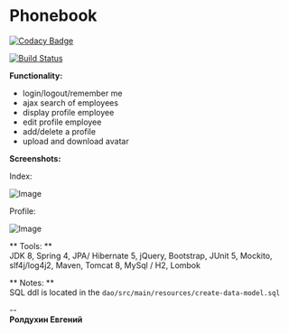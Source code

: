 # Phonebook 

[![Codacy Badge](https://api.codacy.com/project/badge/Grade/297a8adb85224fc7a6dc2b8fdf2c5232)](https://www.codacy.com/app/evgeniy/Phonebook)

[![Build Status](https://travis-ci.org/roldevg/phonebook.svg?branch=master)](https://travis-ci.org/roldevg/phonebook)

**Functionality:**

+ login/logout/remember me
+ ajax search of employees 
+ display profile employee 
+ edit profile employee 
+ add/delete a profile
+ upload and download avatar
  
**Screenshots:**

Index: 

![Image](https://i.gyazo.com/1a933394d633716e6149808cb1a3ae95.png)

Profile: 

![Image](https://i.gyazo.com/c25878f30dd2d5bde4decc5cd48f8d88.png)


** Tools: **  
JDK 8, Spring 4, JPA/ Hibernate 5, jQuery, Bootstrap, JUnit 5, Mockito, slf4j/log4j2, Maven, 
Tomcat 8, MySql / H2, Lombok

** Notes: **  
SQL ddl is located in the `dao/src/main/resources/create-data-model.sql`

--  
**Ролдухин Евгений**  
